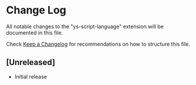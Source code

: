 # Change Log

All notable changes to the "ys-script-language" extension will be documented in this file.

Check [Keep a Changelog](http://keepachangelog.com/) for recommendations on how to structure this file.

## [Unreleased]

- Initial release